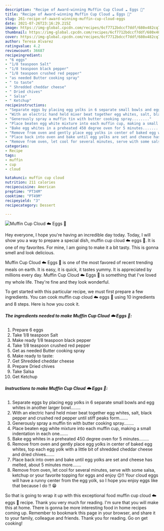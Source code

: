 ```yaml
---
description: "Recipe of Award-winning Muffin Cup Cloud ☁️ Eggs 🥚"
title: "Recipe of Award-winning Muffin Cup Cloud ☁️ Eggs 🥚"
slug: 261-recipe-of-award-winning-muffin-cup-cloud-eggs
date: 2021-07-26T23:16:29.215Z
image: https://img-global.cpcdn.com/recipes/6cf7712bdccf7ddf/680x482cq70/muffin-cup-cloud-eggs-recipe-main-photo.jpg
thumbnail: https://img-global.cpcdn.com/recipes/6cf7712bdccf7ddf/680x482cq70/muffin-cup-cloud-eggs-recipe-main-photo.jpg
cover: https://img-global.cpcdn.com/recipes/6cf7712bdccf7ddf/680x482cq70/muffin-cup-cloud-eggs-recipe-main-photo.jpg
author: Teresa Alvarez
ratingvalue: 4.2
reviewcount: 36687
recipeingredient:
- "6 eggs"
- "1/8 teaspoon Salt"
- "1/8 teaspoon black pepper"
- "1/8 teaspoon crushed red pepper"
- "as needed Butter cooking spray"
- " to taste"
- " Shredded cheddar cheese"
- " Dried chives"
- " Salsa"
- " Ketchup"
recipeinstructions:
- "Separate eggs by placing egg yolks in 6 separate small bowls and egg whites in another larger bowl........"
- "With an electric hand held mixer beat together egg whites, salt, black pepper and crushed red pepper until stiff peaks form......."
- "Generously spray a muffin tin with butter cooking spray........"
- "Place beaten egg white mixture into each muffin cup, making a small indentation in each one......."
- "Bake egg whites in a preheated 450 degree oven for 5 minutes........"
- "Remove from oven and gently place egg yolks in center of baked egg whites, top each egg yolk with a little bit of shredded cheddar cheese and dried chives......."
- "Place back into oven and bake until egg yolks are set and cheese has melted, about 5 minutes more......."
- "Remove from oven, let cool for several minutes, serve with some salsa, ketchup or your favorite topping for eggs and enjoy 😉!! Your cloud eggs will have a runny center from the egg yolk, so I hope you enjoy eggs like that because I do !! 😁"
categories:
- Recipe
tags:
- muffin
- cup
- cloud

katakunci: muffin cup cloud 
nutrition: 211 calories
recipecuisine: American
preptime: "PT34M"
cooktime: "PT49M"
recipeyield: "3"
recipecategory: Dessert

---
```



![Muffin Cup Cloud ☁️ Eggs 🥚](https://img-global.cpcdn.com/recipes/6cf7712bdccf7ddf/680x482cq70/muffin-cup-cloud-eggs-recipe-main-photo.jpg)

Hey everyone, I hope you're having an incredible day today. Today, I will show you a way to prepare a special dish, muffin cup cloud ☁️ eggs 🥚. It is one of my favorites. For mine, I am going to make it a bit tasty. This is gonna smell and look delicious.

Muffin Cup Cloud ☁️ Eggs 🥚 is one of the most favored of recent trending meals on earth. It is easy, it is quick, it tastes yummy. It is appreciated by millions every day. Muffin Cup Cloud ☁️ Eggs 🥚 is something that I've loved my whole life. They're fine and they look wonderful.




To get started with this particular recipe, we must first prepare a few ingredients. You can cook muffin cup cloud ☁️ eggs 🥚 using 10 ingredients and 8 steps. Here is how you cook it.

<!--inarticleads1-->

##### The ingredients needed to make Muffin Cup Cloud ☁️ Eggs 🥚:

1. Prepare 6 eggs
1. Take 1/8 teaspoon Salt
1. Make ready 1/8 teaspoon black pepper
1. Take 1/8 teaspoon crushed red pepper
1. Get as needed Butter cooking spray
1. Make ready  to taste:
1. Get  Shredded cheddar cheese
1. Prepare  Dried chives
1. Take  Salsa
1. Get  Ketchup




<!--inarticleads2-->

##### Instructions to make Muffin Cup Cloud ☁️ Eggs 🥚:

1. Separate eggs by placing egg yolks in 6 separate small bowls and egg whites in another larger bowl........
1. With an electric hand held mixer beat together egg whites, salt, black pepper and crushed red pepper until stiff peaks form.......
1. Generously spray a muffin tin with butter cooking spray........
1. Place beaten egg white mixture into each muffin cup, making a small indentation in each one.......
1. Bake egg whites in a preheated 450 degree oven for 5 minutes........
1. Remove from oven and gently place egg yolks in center of baked egg whites, top each egg yolk with a little bit of shredded cheddar cheese and dried chives.......
1. Place back into oven and bake until egg yolks are set and cheese has melted, about 5 minutes more.......
1. Remove from oven, let cool for several minutes, serve with some salsa, ketchup or your favorite topping for eggs and enjoy 😉!! Your cloud eggs will have a runny center from the egg yolk, so I hope you enjoy eggs like that because I do !! 😁




So that is going to wrap it up with this exceptional food muffin cup cloud ☁️ eggs 🥚 recipe. Thank you very much for reading. I'm sure that you will make this at home. There is gonna be more interesting food in home recipes coming up. Remember to bookmark this page in your browser, and share it to your family, colleague and friends. Thank you for reading. Go on get cooking!
